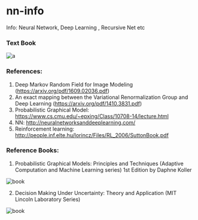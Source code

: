 # nn-info
Info: Neural Network, Deep Learning , Recursive Net etc









### Text Book
![a](https://images-na.ssl-images-amazon.com/images/I/51b1PWBu6uL._SX354_BO1,204,203,200_.jpg)






### References:
1. Deep Markov Random Field for Image Modeling (https://arxiv.org/pdf/1609.02036.pdf)
2. An exact mapping between the Variational Renormalization Group and Deep Learning (https://arxiv.org/pdf/1410.3831.pdf)
3. Probabilistic Graphical Model: https://www.cs.cmu.edu/~epxing/Class/10708-14/lecture.html
4. NN: http://neuralnetworksanddeeplearning.com/
5. Reinforcement learning: http://people.inf.elte.hu/lorincz/Files/RL_2006/SuttonBook.pdf


### Reference Books:

1. Probabilistic Graphical Models: Principles and Techniques (Adaptive Computation and Machine Learning series) 1st Edition by Daphne Koller 

![book](https://images-na.ssl-images-amazon.com/images/I/412Q24g5bGL._SX442_BO1,204,203,200_.jpg)

2. Decision Making Under Uncertainty: Theory and Application (MIT Lincoln Laboratory Series) 

![book](https://images-na.ssl-images-amazon.com/images/I/51Sm4hGqHzL._SX388_BO1,204,203,200_.jpg)
